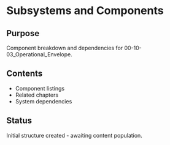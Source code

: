 # Subsystems and Components

## Purpose
Component breakdown and dependencies for 00-10-03_Operational_Envelope.

## Contents
- Component listings
- Related chapters
- System dependencies

## Status
Initial structure created - awaiting content population.
